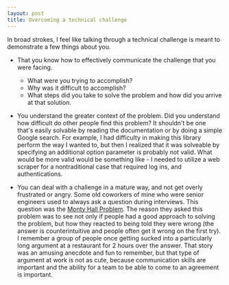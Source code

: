 ```yaml
---
layout: post
title: Overcoming a technical challenge
---
```


In broad strokes, I feel like talking through a technical challenge is meant to demonstrate a few things about you.

* That you know how to effectively communicate the challenge that you were facing. 

  * What were you trying to accomplish?
  * Why was it difficult to accomplish? 
  * What steps did you take to solve the problem and how did you arrive at that solution.

* You understand the greater context of the problem. 
   Did you understand how difficult do other people find this problem? It shouldn't be one that's easily solvable by reading the documentation or by doing a simple Google search. For example, I had difficulty in making this library perform the way I wanted to, but then I realized that it was solveable by specifying an additional option parameter is probably not valid. What would be more valid would be something like - I needed to utilize a web scraper for a nontraditional case that required log ins, and authentications. 


* You can deal with a challenge in a mature way, and not get overly frustrated or angry.
   Some old coworkers of mine who were senior engineers used to always ask a question during interviews. This question was the  [Monty Hall Problem](https://en.wikipedia.org/wiki/Monty_Hall_problem "Monty Hall Problem"). The reason they asked this problem was to see not only if people had a good approach to solving the problem, but how they reacted to being told they were wrong (the answer is counterintuitive and people often get it wrong on the first try). I remember a group of people once getting sucked into a particularly long argument at a restaurant for 2 hours over the answer. That story was an amusing anecdote and fun to remember, but that type of argument at work is not as cute, because communication skills are important and the ability for a team to be able to come to an agreement is important.  
